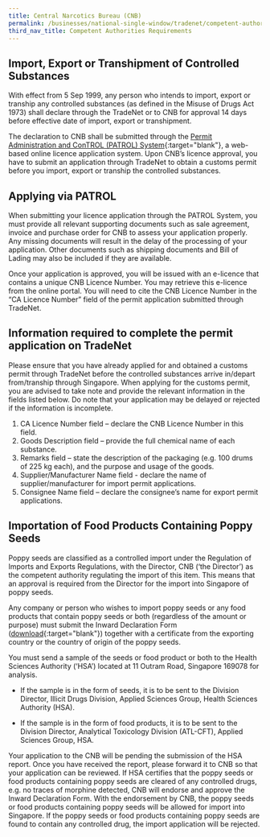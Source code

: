 ```yaml
---
title: Central Narcotics Bureau (CNB)
permalink: /businesses/national-single-window/tradenet/competent-authorities-requirements/cnb/
third_nav_title: Competent Authorities Requirements
---
```

## Import, Export or Transhipment of Controlled Substances

With effect from 5 Sep 1999, any person who intends to import, export or tranship any controlled substances (as defined in the Misuse of Drugs Act 1973) shall declare through the TradeNet or to CNB for approval 14 days before effective date of import, export or transhipment.

The declaration to CNB shall be submitted through the [Permit Administration and ConTROL (PATROL) System](https://www.cnb.gov.sg/drug-information/precursor-control/patrol){:target="blank"}, a web-based online licence application system. Upon CNB’s licence approval, you have to submit an application through TradeNet to obtain a customs permit before you import, export or tranship the controlled substances.

## Applying via PATROL

When submitting your licence application through the PATROL System, you must provide all relevant supporting documents such as sale agreement, invoice and purchase order for CNB to assess your application properly. Any missing documents will result in the delay of the processing of your application. Other documents such as shipping documents and Bill of Lading may also be included if they are available.

Once your application is approved, you will be issued with an e-licence that contains a unique CNB Licence Number. You may retrieve this e-licence from the online portal. You will need to cite the CNB Licence Number in the “CA Licence Number” field of the permit application submitted through TradeNet.

## Information required to complete the permit application on TradeNet

Please ensure that you have already applied for and obtained a customs permit through TradeNet before the controlled substances arrive in/depart from/tranship through Singapore. When applying for the customs permit, you are advised to take note and provide the relevant information in the fields listed below. Do note that your application may be delayed or rejected if the information is incomplete.
1. CA Licence Number field – declare the CNB Licence Number in this field. 
2. Goods Description field – provide the full chemical name of each substance. 
3. Remarks field – state the description of the packaging (e.g. 100 drums of 225 kg each), and the purpose and usage of the goods.
4. Supplier/Manufacturer Name field - declare the  name of supplier/manufacturer for import permit applications.
5. Consignee Name field – declare the consignee’s name for export permit applications.

## Importation of Food Products Containing Poppy Seeds

Poppy seeds are classified as  a controlled import under the Regulation of Imports and Exports Regulations, with the Director, CNB (‘the Director’) as the competent authority regulating the import of this item. This means that an approval is required from the Director for the import into Singapore of poppy seeds.

Any company or person who wishes to import poppy seeds or any food products that contain poppy seeds or both (regardless of the amount or purpose) must submit the Inward Declaration Form ([download](https://www.cnb.gov.sg/drug-information/precursor-control/list-of-controlled-substance/importation-of-food-products-containing-poppy-seeds){:target="blank"}) together with a certificate from the exporting country or the country of origin of the poppy seeds.

You must send a sample of the seeds or food product or both to the Health Sciences Authority (‘HSA’) located at 11 Outram Road, Singapore 169078 for analysis. 

* If the sample is in the form of seeds, it is to be sent to the Division Director, Illicit Drugs Division, Applied Sciences Group, Health Sciences Authority (HSA). 
 
* If the sample is in the form of food products, it is to be sent to the Division Director, Analytical Toxicology Division (ATL-CFT), Applied Sciences Group, HSA. 

Your application to the CNB will be pending the submission of the HSA report. Once you have received the report, please forward it to CNB so that your application can be reviewed. If HSA certifies that the poppy seeds or food products containing poppy seeds are cleared of any controlled drugs, e.g. no traces of morphine detected, CNB will endorse and approve the Inward Declaration Form. With the endorsement by CNB, the poppy seeds or food products containing poppy seeds will be allowed for import into Singapore. If the poppy seeds or food products containing poppy seeds are found to contain any controlled drug, the import application will be rejected.